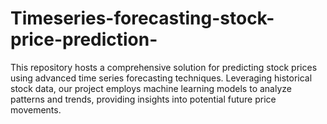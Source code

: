 # Timeseries-forecasting-stock-price-prediction-
This repository hosts a comprehensive solution for predicting stock prices using advanced time series forecasting techniques. Leveraging historical stock data, our project employs machine learning models to analyze patterns and trends, providing insights into potential future price movements.
